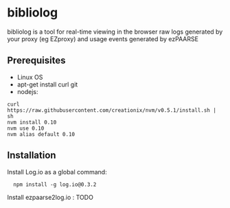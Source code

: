 # bibliolog

bibliolog is a tool for real-time viewing in the browser raw logs generated by your proxy (eg EZproxy) and usage events generated by ezPAARSE

## Prerequisites

  * Linux OS
  * apt-get install curl git
  * nodejs:
```shell
curl https://raw.githubusercontent.com/creationix/nvm/v0.5.1/install.sh | sh
nvm install 0.10
nvm use 0.10
nvm alias default 0.10
```

## Installation

Install Log.io as a global command:
```shell
  npm install -g log.io@0.3.2
```

Install ezpaarse2log.io :
TODO
